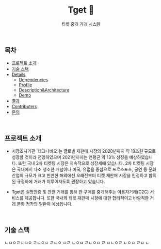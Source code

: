 <h1 align="center">Tget 🎫</h1>

<p align="center">티켓 중개 거래 시스템</p>

&nbsp;

## 목차

* [프로젝트 소개](#프로젝트-소개)
* [기술 스택](#기술-스택)
* [Details](#details)
  * [Dependencies](#Dependencies)
  * [Profile](#Profile)
  * [Description&Architecture](#description--architecture)
  * [Demo](#demo)
* [결과](#결과)
* [Contributers](#Contributers)
* [문의](#문의)&nbsp;

&nbsp;&nbsp;

## 프로젝트 소개

- 시장조사기관 '테크나비오'는 글로벌 재판매 시장의 2020년까지 약 18조원 규모로 성장할 것이라 전망하였으며 2021년까지는 연평균 약 13% 성장을 예상하였습니다. 
또한 국내 2차 티켓팅 시장은 지속적으로 성장세에 있습니다. 2차 티켓팅 시장은 국내에서 다소 생소한 개념이나 미국, 유럽을 중심으로 프로스포츠, 공연 등 문화 산업의 규모가 크고 빈번한 해외에선 오래전부터 티켓 재판매 시장을 인정하고 합의된 규정하에 거래가 이루어지도록 권장하고 있습니다.

- Tget은 실명인증 및 안전 거래를 통해 판·구매를 중개해주는 이용자거래(C2C) 서비스를 제공합니다. 또한 국내외 티켓 재판매 시장에 대한 합리적이고 바람직한 거래 문화 정착의 일환이 예상됩니다.

&nbsp;

## 기술 스택
ㄴㅁㅇㄹㄴㅁㅇ
ㄹㄴㅇㅁ
ㄹㄴㅇ
ㅁㄹ
ㄴㅇㅁ
ㄹㄴㅇㅁ
ㄹ
ㅁㄴㅇㄹ
ㄴㅇㅁ
ㄹㅁ
ㄴ
